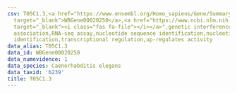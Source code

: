 ```yaml
---
csv: T05C1.3,<a href="https://www.ensembl.org/Homo_sapiens/Gene/Summary?db=core;g=WBGene00020250"
  target="_blank">WBGene00020250</a>,<a href="https://www.ncbi.nlm.nih.gov/pubmed/27496166"
  target="_blank"><i class="fas fa-file"></i></a>",genetic interference,functional
  association,RNA-seq assay,nucleotide sequence identification,nucleotide sequence
  identification,transcriptional regulation,up-regulates activity
data_alias: T05C1.3
data_id: WBGene00020250
data_numevidence: 1
data_species: Caenorhabditis elegans
data_taxid: '6239'
title: T05C1.3
---
```

